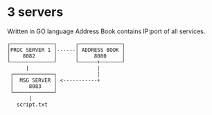 # 3 servers

Written in GO language
Address Book contains IP:port of all services. 

```
┌──────────────┐      ┌──────────────┐  
│PROC SERVER 1 │------│ ADDRESS BOOK │  
│    8082      │      │     8080     │ 
└──────────────┘      └──────+───────┘ 
      |                      |
 ┌─────────────┐             | 
 │  MSG SERVER │ <-----------+
 │     8083    │
 └─────────────┘                                                    
       |
   script.txt
```
